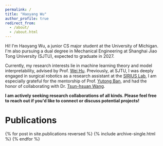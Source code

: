 ```yaml
---
permalink: /
title: "Haoyang Wu"
author_profile: true
redirect_from: 
  - /about/
  - /about.html
---
```


Hi! I'm Haoyang Wu, a junior CS major student at the University of Michigan. I'm also pursuing a dual degree in Mechanical Engineering at Shanghai Jiao Tong University (SJTU), expected to graduate in 2027.

Currently, my research interests lie in machine learning theory and model interpretability, advised by Prof. [Wei Hu](https://weihu.me). Previously, at SJTU, I was deeply engaged in surgical robotics as a research assistant at the [SIRIUS Lab](https://banyutong.github.io/sirius_lab_website/index.html#research), I am especially grateful for the mentorship of Prof. [Yutong Ban](https://people.csail.mit.edu/yban/), and had the honor of collaborating with Dr. [Tsun-hsuan Wang](https://www.google.com/url?sa=t&source=web&rct=j&opi=89978449&url=https://zswang666.github.io/&ved=2ahUKEwi6otuVlbGPAxX9g4kEHbRgMOQQFnoECBMQAQ&usg=AOvVaw3oMe-gRD9lMPywO1SvhM8O).

**I am actively seeking research collaborations of all kinds. Please feel free to reach out if you'd like to connect or discuss potential projects!**

# Publications

{% for post in site.publications reversed %}
  {% include archive-single.html %}
{% endfor %}